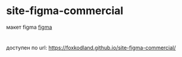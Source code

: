 # site-figma-commercial
макет figma <a href="https://www.figma.com/file/itLZTR40JOnN7QPdacruej/Client-First-Template-9---Webflow-Agency-(Community)?node-id=0-1&t=hc2hExIkqcb8b1Ox-0">figma</a>
# 
доступен по url: https://foxkodland.github.io/site-figma-commercial/
